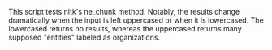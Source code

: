 This script tests nltk's ne_chunk method. Notably, the results change dramatically when the input is left uppercased or when it is lowercased.
The lowercased returns no results, whereas the uppercased returns many supposed "entities" labeled as organizations.